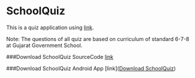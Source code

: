 SchoolQuiz
=============
This is a quiz application using [link](https://github.com/JewlOfTheLotus/SlickQuiz).

Note: The questions of all quiz are based on curriculum of standard 6-7-8 at Gujarat Government School.

###Download SchoolQuiz SourceCode
[link](https://github.com/uckhandla/SchoolQuiz/archive/master.zip)

###Download SchoolQuiz Android App 
[link](<a href="https://build.phonegap.com/apps/799112/download/android/">Download SchoolQuiz</a>)

